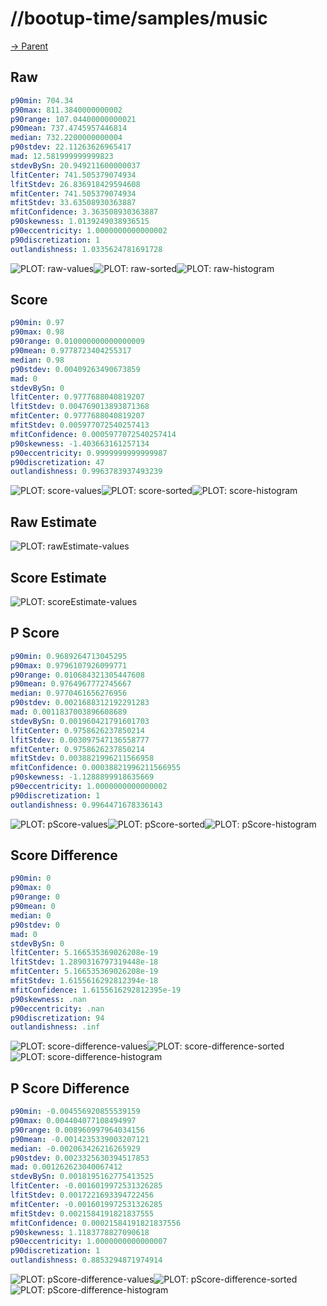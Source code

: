 
# //bootup-time/samples/music

[→ Parent](../..)


## Raw


```yaml
p90min: 704.34
p90max: 811.3840000000002
p90range: 107.04400000000021
p90mean: 737.4745957446814
median: 732.2200000000004
p90stdev: 22.11263626965417
mad: 12.581999999999823
stdevBySn: 20.949211600000037
lfitCenter: 741.505379074934
lfitStdev: 26.836918429594608
mfitCenter: 741.505379074934
mfitStdev: 33.63508930363887
mfitConfidence: 3.363508930363887
p90skewness: 1.0139249038936515
p90eccentricity: 1.0000000000000002
p90discretization: 1
outlandishness: 1.0335624781691728

```

![PLOT: raw-values](./raw/values.svg)![PLOT: raw-sorted](./raw/sorted.svg)![PLOT: raw-histogram](./raw/histogram.svg)
## Score


```yaml
p90min: 0.97
p90max: 0.98
p90range: 0.010000000000000009
p90mean: 0.9778723404255317
median: 0.98
p90stdev: 0.00409263490673859
mad: 0
stdevBySn: 0
lfitCenter: 0.9777688040819207
lfitStdev: 0.004769013893871368
mfitCenter: 0.9777688040819207
mfitStdev: 0.005977072540257413
mfitConfidence: 0.0005977072540257414
p90skewness: -1.403663161257134
p90eccentricity: 0.9999999999999987
p90discretization: 47
outlandishness: 0.9963783937493239

```

![PLOT: score-values](./score/values.svg)![PLOT: score-sorted](./score/sorted.svg)![PLOT: score-histogram](./score/histogram.svg)
## Raw Estimate

![PLOT: rawEstimate-values](./rawEstimate/values.svg)
## Score Estimate

![PLOT: scoreEstimate-values](./scoreEstimate/values.svg)
## P Score


```yaml
p90min: 0.9689264713045295
p90max: 0.9796107926099771
p90range: 0.010684321305447608
p90mean: 0.9764967772745667
median: 0.9770461656276956
p90stdev: 0.0021688312192291283
mad: 0.0011837003896608689
stdevBySn: 0.001960421791601703
lfitCenter: 0.9758626237850214
lfitStdev: 0.003097547136558777
mfitCenter: 0.9758626237850214
mfitStdev: 0.0038821996211566958
mfitConfidence: 0.00038821996211566955
p90skewness: -1.1288899918635669
p90eccentricity: 1.0000000000000002
p90discretization: 1
outlandishness: 0.9964471678336143

```

![PLOT: pScore-values](./pScore/values.svg)![PLOT: pScore-sorted](./pScore/sorted.svg)![PLOT: pScore-histogram](./pScore/histogram.svg)
## Score Difference


```yaml
p90min: 0
p90max: 0
p90range: 0
p90mean: 0
median: 0
p90stdev: 0
mad: 0
stdevBySn: 0
lfitCenter: 5.166535369026208e-19
lfitStdev: 1.2890316797319448e-18
mfitCenter: 5.166535369026208e-19
mfitStdev: 1.6155616292812394e-18
mfitConfidence: 1.6155616292812395e-19
p90skewness: .nan
p90eccentricity: .nan
p90discretization: 94
outlandishness: .inf

```

![PLOT: score-difference-values](./score-difference/values.svg)![PLOT: score-difference-sorted](./score-difference/sorted.svg)![PLOT: score-difference-histogram](./score-difference/histogram.svg)
## P Score Difference


```yaml
p90min: -0.004556920855539159
p90max: 0.004404077108494997
p90range: 0.008960997964034156
p90mean: -0.0014235339003207121
median: -0.002063426216265929
p90stdev: 0.0023325630394517853
mad: 0.001262623040067412
stdevBySn: 0.0018195162775413525
lfitCenter: -0.0016019972531326285
lfitStdev: 0.0017221693394722456
mfitCenter: -0.0016019972531326285
mfitStdev: 0.0021584191821837555
mfitConfidence: 0.00021584191821837556
p90skewness: 1.1183778827090618
p90eccentricity: 1.0000000000000007
p90discretization: 1
outlandishness: 0.8853294871974914

```

![PLOT: pScore-difference-values](./pScore-difference/values.svg)![PLOT: pScore-difference-sorted](./pScore-difference/sorted.svg)![PLOT: pScore-difference-histogram](./pScore-difference/histogram.svg)